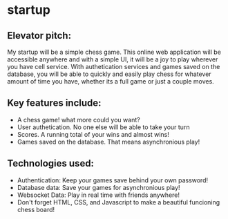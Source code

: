 # startup
## Elevator pitch: 
My startup will be a simple chess game. This online web application will be accessible anywhere and with a simple UI, it will be a joy to play wherever you have cell service. With authetication services and games saved on the database, you will be able to quickly and easily play chess for whatever amount of time you have, whether its a full game or just a couple moves. 

## Key features include:
- A chess game! what more could you want?
- User authetication. No one else will be able to take your turn
- Scores. A running total of your wins and almost wins!
- Games saved on the database. That means asynchronious play!

## Technologies used:
- Authentication: Keep your games save behind your own password!
- Database data: Save your games for asynchronious play!
- Websocket Data: Play in real time with friends anywhere!
- Don't forget HTML, CSS, and Javascript to make a beautiful funcioning chess board!